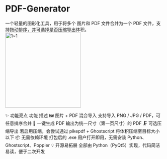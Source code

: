 # PDF-Generator
一个轻量的图形化工具，用于将多个 图片和 PDF 文件合并为一个 PDF 文件，支持拖动排序，并可选择是否压缩导出体积。
<img width="240" height="240" alt="1~1" src="https://github.com/user-attachments/assets/ebc26bf4-683f-4988-a2fb-02ba55efe95b" />

✨ 功能亮点
      功能	                       描述
🖼️ 图片 + PDF 混合导入	    支持导入 PNG / JPG / PDF，可任意排序合并
📄 一键生成 PDF	          输出为统一尺寸（第一页尺寸）的 PDF
🗜️ 可选压缩导出	          若启用压缩，会尝试通过 pikepdf + Ghostscript 将体积压缩至目标大小以下
📦 无需依赖环境	          打包后的 .exe 用户打开即用，无需安装 Python、Ghostscript、Poppler
💡 开源易拓展	            全部由 Python（PyQt5）实现，代码简洁易读，便于二次开发
